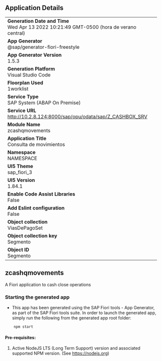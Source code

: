 ## Application Details
|               |
| ------------- |
|**Generation Date and Time**<br>Wed Apr 13 2022 10:21:49 GMT-0500 (hora de verano central)|
|**App Generator**<br>@sap/generator-fiori-freestyle|
|**App Generator Version**<br>1.5.3|
|**Generation Platform**<br>Visual Studio Code|
|**Floorplan Used**<br>1worklist|
|**Service Type**<br>SAP System (ABAP On Premise)|
|**Service URL**<br>http://10.2.8.124:8000/sap/opu/odata/sap/Z_CASHBOX_SRV
|**Module Name**<br>zcashqmovements|
|**Application Title**<br>Consulta de movimientos|
|**Namespace**<br>NAMESPACE|
|**UI5 Theme**<br>sap_fiori_3|
|**UI5 Version**<br>1.84.1|
|**Enable Code Assist Libraries**<br>False|
|**Add Eslint configuration**<br>False|
|**Object collection**<br>ViasDePagoSet|
|**Object collection key**<br>Segmento|
|**Object ID**<br>Segmento|

## zcashqmovements

A Fiori application to cash close operations

### Starting the generated app

-   This app has been generated using the SAP Fiori tools - App Generator, as part of the SAP Fiori tools suite.  In order to launch the generated app, simply run the following from the generated app root folder:

```
    npm start
```

#### Pre-requisites:

1. Active NodeJS LTS (Long Term Support) version and associated supported NPM version.  (See https://nodejs.org)


